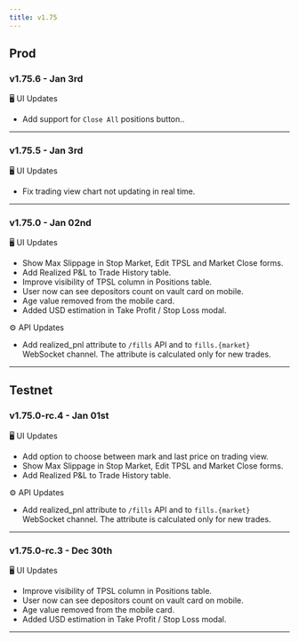 ```yaml
---
title: v1.75
---
```


## Prod
### v1.75.6 - Jan 3rd

🖥️  UI Updates
* Add support for `Close All` positions button..

---

### v1.75.5 - Jan 3rd

🖥️  UI Updates
* Fix trading view chart not updating in real time.

---

### v1.75.0 - Jan 02nd

🖥️  UI Updates
* Show Max Slippage in Stop Market, Edit TPSL and Market Close forms.
* Add Realized P&L to Trade History table.
* Improve visibility of TPSL column in Positions table.
* User now can see depositors count on vault card on mobile. 
* Age value removed from the mobile card.
* Added USD estimation in Take Profit / Stop Loss modal.

⚙️ API Updates
* Add realized_pnl attribute to `/fills` API and to `fills.{market}` WebSocket channel. The attribute is calculated only for new trades.

---


## Testnet
### v1.75.0-rc.4 - Jan 01st

🖥️  UI Updates
* Add option to choose between mark and last price on trading view.
* Show Max Slippage in Stop Market, Edit TPSL and Market Close forms.
* Add Realized P&L to Trade History table.

⚙️ API Updates

* Add realized_pnl attribute to `/fills` API and to `fills.{market}` WebSocket channel. The attribute is calculated only for new trades.

---
### v1.75.0-rc.3 - Dec 30th

🖥️  UI Updates
* Improve visibility of TPSL column in Positions table.
* User now can see depositors count on vault card on mobile. 
* Age value removed from the mobile card.
* Added USD estimation in Take Profit / Stop Loss modal.
---


